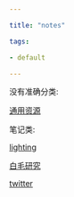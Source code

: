 ```yaml
---

title: "notes"

tags:

- default

---
```




没有准确分类:



[通用资源](notes/通用资源.md) 





笔记类:

[lighting](notes/lighting.md)

[白毛研究](notes/白毛研究.md) 

[twitter](notes/twitter.md)

